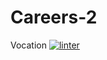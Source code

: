 # Careers-2
Vocation
[![linter](https://github.com/<OWNER>/<REPOSITORY>/workflows/linter/badge.svg)](https://github.com/marketplace/actions/super-linter)

